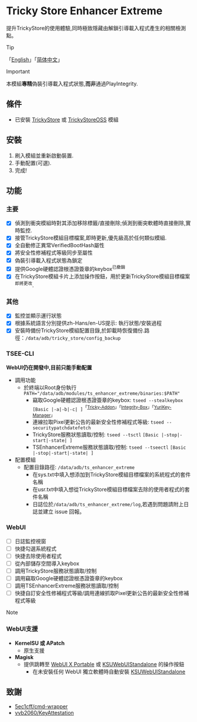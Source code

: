 # Tricky Store Enhancer Extreme
提升TrickyStore的使用體驗,同時極致隱藏由解鎖引導載入程式產生的相關檢測點。

> [!TIP]
> 「[English](README.md)」「[简体中文](README4zh-Hans.md)」

> [!IMPORTANT]  
> 本模組**專精**偽裝引導載入程式狀態,**而非**通過PlayIntegrity.

## 條件
- 已安裝 [TrickyStore](https://github.com/5ec1cff/TrickyStore) 或 [TrickyStoreOSS](https://github.com/beakthoven/TrickyStoreOSS) 模組

## 安裝
1. 刷入模組並重新啟動裝置.
2. 手動配置(可選).
3. 完成!

## 功能
### 主要
- [x] 偵測到衝突模組時對其添加移除標籤/直接刪除;偵測到衝突軟體時直接刪除,實時監控.
- [x] 接管TrickyStore模組目標檔案,即時更新,優先級高於任何類似模組.
- [x] 全自動修正異常VerifiedBootHash屬性
- [x] 將安全性修補程式等級同步至屬性
- [x] 偽裝引導載入程式狀態為鎖定
- [x] 提供Google硬體認證根憑證簽章的keybox<sup>已撤銷</sup>
- [x] 在TrickyStore模組卡片上添加操作按鈕，用於更新TrickyStore模組目標檔案<sup>即將更改</sup>.

### 其他
- [x] 監控並顯示運行狀態
- [x] 根據系統語言分別提供zh-Hans/en-US提示: 執行狀態/安裝過程
- [x] 安裝時備份TrickyStore模組配置目錄,於卸載時恢復備份.路徑：`/data/adb/tricky_store/config_backup`

### TSEE-CLI
**WebUI仍在開發中,目前只能手動配置**
- 調用功能
  - 於終端以Root身份執行`PATH="/data/adb/modules/ts_enhancer_extreme/binaries:$PATH"`
    - 竊取Google硬體認證根憑證簽章的keybox: `tseed --stealkeybox` `[Basic |-a|-b|-c| ]`<sup>「[Tricky-Addon](https://github.com/KOWX712/Tricky-Addon-Update-Target-List)」「[Integrity-Box](https://github.com/MeowDump/Integrity-Box)」「[YuriKey-Manager](https://github.com/YurikeyDev/yurikey)」</sup>
    - 連線拉取Pixel更新公告的最新安全性修補程式等級: `tseed --securitypatchdatefetch`
    - TrickyStore服務狀態讀取/控制: `tseed --tsctl` `[Basic |-stop|-start|-state| ]`
    - TSEnhancerExtreme服務狀態讀取/控制: `tseed --tseectl` `[Basic |-stop|-start|-state| ]`
- 配置模組
  - 配置目錄路徑: `/data/adb/ts_enhancer_extreme`
    - 在sys.txt中填入想添加到TrickyStore模組目標檔案的系統程式的套件名稱
    - 在usr.txt中填入想從TrickyStore模組目標檔案去除的使用者程式的套件名稱
    - 日誌位於`/data/adb/ts_enhancer_extreme/log`,若遇到問題請附上日誌並建立 issue 回報。

### WebUI
- [ ] 日誌監控視窗
- [ ] 快捷勾選系統程式
- [ ] 快捷去除使用者程式
- [ ] 從內部儲存空間導入keybox
- [ ] 調用TrickyStore服務狀態讀取/控制
- [ ] 調用竊取Google硬體認證根憑證簽章的keybox
- [ ] 調用TSEnhancerExtreme服務狀態讀取/控制
- [ ] 快捷自訂安全性修補程式等級/調用連線抓取Pixel更新公告的最新安全性修補程式等級

> [!NOTE]
> ### WebUI支援
>   - **KernelSU 或 APatch**
>     - 原生支援
>   - **Magisk**
>     - 提供跳轉至 [WebUI X Portable](https://github.com/MMRLApp/WebUI-X-Portable) 或 [KSUWebUIStandalone](https://github.com/5ec1cff/KsuWebUIStandalone) 的操作按鈕
>       - 在未安裝任何 WebUI 獨立軟體時自動安裝 [KSUWebUIStandalone](https://github.com/5ec1cff/KsuWebUIStandalone)

## 致謝
- [5ec1cff/cmd-wrapper](https://gist.github.com/5ec1cff/4b3a3ef329094e1427e2397cfa2435ff)
- [vvb2060/KeyAttestation](https://github.com/vvb2060/KeyAttestation)